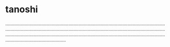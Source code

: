 # tanoshi

...................................................................................................................................................................................................................................................................................................................................................................................................................................